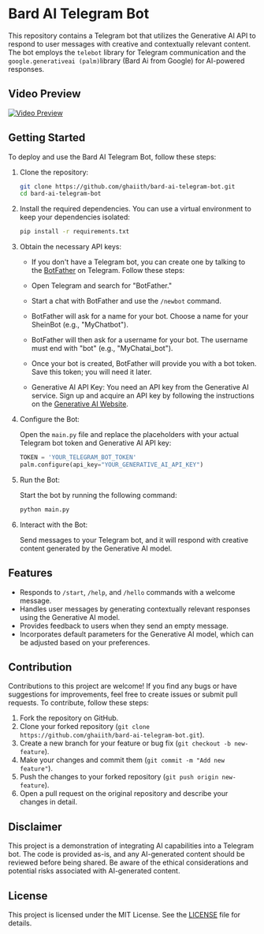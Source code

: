 # Bard AI Telegram Bot

This repository contains a Telegram bot that utilizes the Generative AI API to respond to user messages with creative and contextually relevant content. The bot employs the `telebot` library for Telegram communication and the `google.generativeai (palm)`library (Bard Ai from Google)  for AI-powered responses.

## Video Preview

[![Video Preview](https://github.com/zima-0201/Project-Images/blob/main/video%20preview/Python-BardAI-Telegram-ChatBot.jpg)](https://brand-car.s3.eu-north-1.amazonaws.com/Four+Seasons/Python-BardAI-Telegram-ChatBot.mp4)

## Getting Started

To deploy and use the Bard AI Telegram Bot, follow these steps:

1. Clone the repository:

   ```bash
   git clone https://github.com/ghaiith/bard-ai-telegram-bot.git
   cd bard-ai-telegram-bot
   ```

2. Install the required dependencies. You can use a virtual environment to keep your dependencies isolated:

   ```bash
   pip install -r requirements.txt
   ```

3. Obtain the necessary API keys:

    - If you don't have a Telegram bot, you can create one by talking to the [BotFather](https://t.me/botfather) on Telegram. Follow these steps:
     - Open Telegram and search for "BotFather."
     - Start a chat with BotFather and use the `/newbot` command.
     - BotFather will ask for a name for your bot. Choose a name for your SheinBot (e.g., "MyChatbot").
     - BotFather will then ask for a username for your bot. The username must end with "bot" (e.g., "MyChatai_bot").
     - Once your bot is created, BotFather will provide you with a bot token. Save this token; you will need it later.

   - Generative AI API Key: You need an API key from the Generative AI service. Sign up and acquire an API key by following the instructions on the [Generative AI Website](https://makersuite.google.com/).

4. Configure the Bot:

   Open the `main.py` file and replace the placeholders with your actual Telegram bot token and Generative AI API key:

   ```python
   TOKEN = 'YOUR_TELEGRAM_BOT_TOKEN'
   palm.configure(api_key="YOUR_GENERATIVE_AI_API_KEY")
   ```

5. Run the Bot:

   Start the bot by running the following command:

   ```bash
   python main.py
   ```

6. Interact with the Bot:

   Send messages to your Telegram bot, and it will respond with creative content generated by the Generative AI model.

## Features

- Responds to `/start`, `/help`, and `/hello` commands with a welcome message.
- Handles user messages by generating contextually relevant responses using the Generative AI model.
- Provides feedback to users when they send an empty message.
- Incorporates default parameters for the Generative AI model, which can be adjusted based on your preferences.

## Contribution

Contributions to this project are welcome! If you find any bugs or have suggestions for improvements, feel free to create issues or submit pull requests.
To contribute, follow these steps:

1. Fork the repository on GitHub.
2. Clone your forked repository (`git clone https://github.com/ghaiith/bard-ai-telegram-bot.git`).
3. Create a new branch for your feature or bug fix (`git checkout -b new-feature`).
4. Make your changes and commit them (`git commit -m "Add new feature"`).
5. Push the changes to your forked repository (`git push origin new-feature`).
6. Open a pull request on the original repository and describe your changes in detail.

## Disclaimer

This project is a demonstration of integrating AI capabilities into a Telegram bot. The code is provided as-is, and any AI-generated content should be reviewed before being shared. Be aware of the ethical considerations and potential risks associated with AI-generated content.

## License

This project is licensed under the MIT License. See the [LICENSE](LICENSE) file for details.

